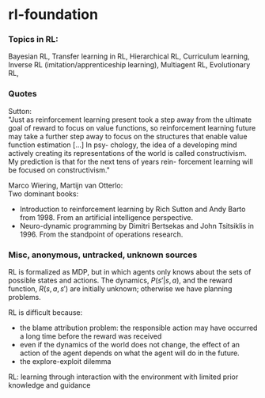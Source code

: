 # rl-foundation

### Topics in RL:
Bayesian RL,
Transfer learning in RL,
Hierarchical RL,
Curriculum learning,
Inverse RL (imitation/apprenticeship learning),
Multiagent RL,
Evolutionary RL,

### Quotes
Sutton: <br />
"Just as reinforcement learning present took a step away from the ultimate goal of reward to
focus on value functions, so reinforcement learning future may take a further step
away to focus on the structures that enable value function estimation [...] In psy-
chology, the idea of a developing mind actively creating its representations of the
world is called constructivism. My prediction is that for the next tens of years rein-
forcement learning will be focused on constructivism."

Marco Wiering, Martijn van Otterlo: <br/>
Two dominant books:
* Introduction to reinforcement learning by Rich Sutton and Andy Barto from 1998.
  From an artificial intelligence perspective.
* Neuro-dynamic programming by Dimitri Bertsekas and John Tsitsiklis in 1996.
  From the standpoint of operations research.

### Misc, anonymous, untracked, unknown sources
RL is formalized as MDP, but in which agents only knows about the sets of possible states and actions.
The dynamics, $P(s'|s,a)$, and the reward function, $R(s,a,s')$ are initially unknown; otherwise we have planning problems.

RL is difficult because:
* the blame attribution problem:
  the responsible action may have occurred a long time before the reward was received
* even if the dynamics of the world does not change,
  the effect of an action of the agent depends on what the agent will do in the future.
* the explore-exploit dilemma

RL: learning through interaction with the environment with limited prior knowledge and guidance
